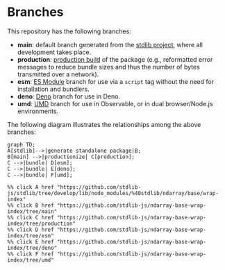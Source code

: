 <!--

@license Apache-2.0

Copyright (c) 2022 The Stdlib Authors.

Licensed under the Apache License, Version 2.0 (the "License");
you may not use this file except in compliance with the License.
You may obtain a copy of the License at

    http://www.apache.org/licenses/LICENSE-2.0

Unless required by applicable law or agreed to in writing, software
distributed under the License is distributed on an "AS IS" BASIS,
WITHOUT WARRANTIES OR CONDITIONS OF ANY KIND, either express or implied.
See the License for the specific language governing permissions and
limitations under the License.

-->

# Branches

This repository has the following branches:

-   **main**: default branch generated from the [stdlib project][stdlib-url], where all development takes place.
-   **production**: [production build][production-url] of the package (e.g., reformatted error messages to reduce bundle sizes and thus the number of bytes transmitted over a network).
-   **esm**: [ES Module][esm-url] branch for use via a `script` tag without the need for installation and bundlers.
-   **deno**: [Deno][deno-url] branch for use in Deno.
-   **umd**: [UMD][umd-url] branch for use in Observable, or in dual browser/Node.js environments.

The following diagram illustrates the relationships among the above branches:

```mermaid
graph TD;
A[stdlib]-->|generate standalone package|B;
B[main] -->|productionize| C[production];
C -->|bundle| D[esm];
C -->|bundle| E[deno];
C -->|bundle| F[umd];

%% click A href "https://github.com/stdlib-js/stdlib/tree/develop/lib/node_modules/%40stdlib/ndarray/base/wrap-index"
%% click B href "https://github.com/stdlib-js/ndarray-base-wrap-index/tree/main"
%% click C href "https://github.com/stdlib-js/ndarray-base-wrap-index/tree/production"
%% click D href "https://github.com/stdlib-js/ndarray-base-wrap-index/tree/esm"
%% click E href "https://github.com/stdlib-js/ndarray-base-wrap-index/tree/deno"
%% click F href "https://github.com/stdlib-js/ndarray-base-wrap-index/tree/umd"
```

[stdlib-url]: https://github.com/stdlib-js/stdlib/tree/develop/lib/node_modules/%40stdlib/ndarray/base/wrap-index
[production-url]: https://github.com/stdlib-js/ndarray-base-wrap-index/tree/production
[deno-url]: https://github.com/stdlib-js/ndarray-base-wrap-index/tree/deno
[umd-url]: https://github.com/stdlib-js/ndarray-base-wrap-index/tree/umd
[esm-url]: https://github.com/stdlib-js/ndarray-base-wrap-index/tree/esm
